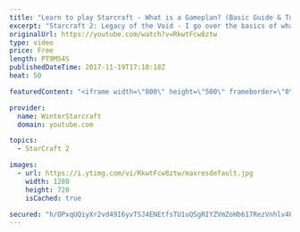 ```yaml
---
title: "Learn to play Starcraft - What is a Gameplan? (Basic Guide & Tutorial)"
excerpt: "Starcraft 2: Legacy of the Void - I go over the basics of what a gameplan in starcraft 2 is and how to put one together.  Note this is not a guide on WHAT gameplan you should be using as each race!"
originalUrl: https://youtube.com/watch?v=RkwtFcw8ztw
type: video
price: Free
length: PT9M54S
publishedDateTime: 2017-11-19T17:10:18Z
heat: 50

featuredContent: "<iframe width=\"800\" height=\"500\" frameborder=\"0\" src=\"https://www.youtube.com/embed/RkwtFcw8ztw\" allow=\"accelerometer; autoplay; encrypted-media; gyroscope; picture-in-picture\" allowfullscreen></iframe>"

provider:
  name: WinterStarcraft
  domain: youtube.com

topics:
  - StarCraft 2

images:
  - url: https://i.ytimg.com/vi/RkwtFcw8ztw/maxresdefault.jpg
    width: 1280
    height: 720
    isCached: true

secured: "h/OPxqUQiyXr2vd49I6yvTSJ4ENEtfsTU1uQSgRIYZVmZoHb617RezVnhlv4P7ga4lyFZGYYc8zFVHBVkdr+fZWuZj1d2xtETj4wFt2/QdPzuljPPh1fr3ruAFHcjiRuAn1C2Jbkgb/hvha7AQbSfjTBmMExjZCdAqGoGd0LZYR+RMb1zguAbN1AISe/gtoozGlbyrlS9XLibuMjIsxSdTNtaNLPyPvevvts51eFmbmFUKzuIqeqMOxRXIid+GOCrqjSCl7XIfVHpKyQYK+wLjRDClmSiq4xmuQpqGs2QOmzwXjiSO4m4wxzZgjhgOVkA3iGPs2YE6h8p2v2g9+IPPZinVUpknTCK8EJrMe9NJVI6YxiDF07+gpZL1lhljY4hQ3ysL6038bOrfaTcuoofIb6664Foh69mSGggKFXbM8=;QnFidMeB9EECnTovWVJipg=="
---
```


